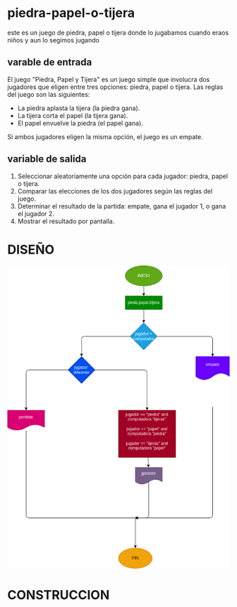 # piedra-papel-o-tijera
este es un juego de piedra, papel o tijera donde lo jugabamos cuando eraos niños y aun lo segimos jugando 

## varable de entrada

El juego "Piedra, Papel y Tijera" es un juego simple que involucra dos jugadores que eligen entre tres opciones: piedra, papel o tijera. Las reglas del juego son las siguientes:

- La piedra aplasta la tijera (la piedra gana).
- La tijera corta el papel (la tijera gana).
- El papel envuelve la piedra (el papel gana).

Si ambos jugadores eligen la misma opción, el juego es un empate.

## variable de salida

1. Seleccionar aleatoriamente una opción para cada jugador: piedra, papel o tijera.
2. Comparar las elecciones de los dos jugadores según las reglas del juego.
3. Determinar el resultado de la partida: empate, gana el jugador 1, o gana el jugador 2.
4. Mostrar el resultado por pantalla.

# DISEÑO 
![diagrama de flujo](diagrama.png "diagrama de flujo")

# CONSTRUCCION 